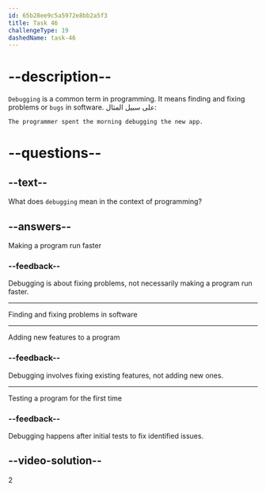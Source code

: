 ```yaml
---
id: 65b28ee9c5a5972e8bb2a5f3
title: Task 46
challengeType: 19
dashedName: task-46
---
```


# --description--

`Debugging` is a common term in programming. It means finding and fixing problems or `bugs` in software. على سبيل المثال:

`The programmer spent the morning debugging the new app.`

# --questions--

## --text--

What does `debugging` mean in the context of programming?

## --answers--

Making a program run faster

### --feedback--

Debugging is about fixing problems, not necessarily making a program run faster.

---

Finding and fixing problems in software

---

Adding new features to a program

### --feedback--

Debugging involves fixing existing features, not adding new ones.

---

Testing a program for the first time

### --feedback--

Debugging happens after initial tests to fix identified issues.

## --video-solution--

2
